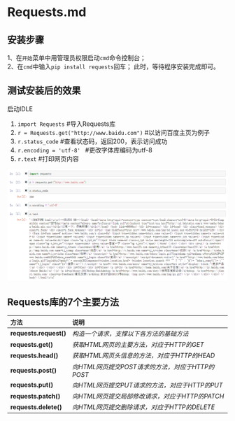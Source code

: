 Requests.md
===

安装步骤
---
1、在`开始`菜单中用管理员权限启动`cmd`命令控制台；  
2、在`cmd`中输入`pip install requests`回车；
此时，等待程序安装完成即可。

测试安装后的效果
---
启动IDLE  
1. `import Requests`  #导入Requests库
2. `r = Requests.get("http://www.baidu.com")` #以访问百度主页为例子  
3. `r.status_code` #查看状态码，返回200，表示访问成功
4. `r.encoding = 'utf-8' ` #更改字体库编码为utf-8
5. `r.text` #打印网页内容

![](DOC\Python\Python_Note\Reptiles\PNG\1.png)

Requests库的7个主要方法
---

|方法|说明|
|:---|:---|
|**requests.request()**|_构造一个请求，支撑以下各方法的基础方法_|
|__requests.get()__|_获取HTML网页的主要方法，对应于HTTP的GET_|
|**requests.head()**|_获取HTML网页头信息的方法，对应于HTTP的HEAD_|
|**requests.post()**|_向HTML网页提交POST请求的方法，对应于HTTP的POST_|
|**requests.put()**|_向HTML网页提交PUT请求的方法，对应于HTTP的PUT_|
|**requests.patch()**|_向HTML网页提交局部修改请求，对应于HTTP的PATCH_|
|**requests.delete()**|_向HTML网页提交删除请求，对应于HTTP的DELETE_|




